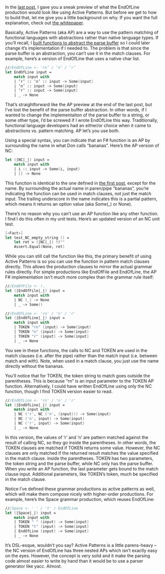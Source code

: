 In the [last
post](http://devhawk.net/2007/12/13/Practical+F+Parsing+Syntactical+Productions+1.aspx),
I gave you a sneak preview of what the EndOfLine production would look
like using Active Patterns. But before we get to how to build that, let
me give you a little background on why. If you want the full
explanation, check out [the
whitepaper](http://blogs.msdn.com/dsyme/archive/2007/04/07/draft-paper-on-f-active-patterns.aspx).

Basically, Active Patterns (aka AP) are a way to use the pattern
matching of functional languages with abstractions rather than native
language types. If you’ll recall, I [built functions to abstract the
parse
buffer](http://devhawk.net/2007/12/11/Practical+F+Parsing+The+Parse+Buffer.aspx)
so I could later change it’s implementation if I needed to. The problem
is that since the parse buffer is an abstraction, you can’t use it in
the match clauses. For example, here’s a version of EndOfLine that uses
a native char list.

``` fsharp
///EndOfLine <- ‘rn’ / ‘n’ / ‘r’
let EndOfLine input =
    match input with
    | ‘r’ :: ‘n’ :: input -> Some(input)
    | ‘n’ :: input -> Some(input)
    | ‘r’ :: input -> Some(input)
    | _ -> None
```

That’s straightforward like the AP preview at the end of the last post,
but I’ve lost the benefit of the parse buffer abstraction. In other
words, if I wanted to change the implementaiton of the parse buffer to a
string, or some other type, I’d be screwed if I wrote EndOfLine this
way. Traditionally, functional language developers had an either/or
choice when it came to abstractions vs. pattern matching. AP let’s you
use both.

Using a special syntax, you can indicate that an F\# function is an AP
by surrounding the name in what Don calls “bananas”. Here’s the AP
version of NC:

``` fsharp
let (|NC|_|) input =
    match input with
    | i :: input -> Some(i, input)
    | [] -> None
```

This function is identical to the one defined in [the first
post](http://devhawk.net/2007/12/11/Practical+F+Parsing+The+Parse+Buffer.aspx),
except for the name. By surrounding the actual name in paren/pipe
“bananas”, you’re indicating the function can be used in match clauses,
not just the match input. The trailing underscore in the name indicates
this is a partial pattern, which means it returns an option value (aka
Some(\_) or None).

There’s no reason why you can’t use an AP function like any other
function. I find I do this often in my unit tests. Here’s an updated
version of an NC unit test.

``` fsharp
[<Fact>]
let test_NC_empty_string () =
    let ret = (|NC|_|) !!""
    Assert.Equal(None, ret)
```

While you can still call the function like this, the primary benefit of
using Active Patterns is so you can use the function in pattern match
clauses directly. This allows the production clauses to mirror the
actual grammar rules directly. For simple productions like EndOfFile and
EndOfLine, the AP F\# implementation isn’t much more complex than the
grammar rule itself:

``` fsharp
///EndOfFile <- !.
let (|EndOfFile|_|) input =
    match input with
    | NC (_) -> None
    | _ -> Some()  

///EndOfLine <- 'rn' / 'n' / 'r'
let (|EndOfLine|_|) input =
    match input with
    | TOKEN "rn" (input) -> Some(input)
    | TOKEN "n" (input) -> Some(input)
    | TOKEN "r" (input) -> Some(input)
    | _ -> None
```

You see in these functions, the calls to NC and TOKEN are used in the
match clauses (i.e. after the pipe) rather than the match input (i.e.
between match and with). Note, when used in a match clause, you just use
the name directly without the bananas.

You’ll notice that for TOKEN, the token string to match goes outside the
parentheses. This is because “rn” is an input parameter to the TOKEN AP
function. Alternatively, I could have written EndOfLine using only the
NC function, though I find TOKEN version easier to read.

``` fsharp
///EndOfLine <- 'rn' / 'n' / 'r'
let (|EndOfLine|_|) input =
    match input with
    | NC ('r', NC ('n', (input))) -> Some(input)
    | NC ('n', input) -> Some(input)
    | NC ('r', input) -> Some(input)
    | _ -> None
```

In this version, the values of ‘r’ and ‘n’ are pattern matched against
the result of calling NC, so they go inside the parentheses. In other
words, the TOKEN clauses are matched if TOKEN returns some value.
However, the NC clauses are only matched if the returned result matches
the value specified in the match clause. inside the parentheses. TOKEN
has two parameters, the token string and the parse buffer, while NC only
has the parse buffer. When you write an AP function, the last parameter
gets bound to the match clause input. Additional parameters, like
TOKEN’s token, much be specified in the match clause.

Notice I’ve defined these grammar productions as active patterns as
well, which will make them compose nicely with higher-order productions.
For example, here’s the Space grammar production, which reuses
EndOfLine:

``` fsharp
///Space <- ' ' / 't' / EndOfLine
let (|Space|_|) input =
    match input with
    | TOKEN " " (input) -> Some(input)
    | TOKEN "t" (input) -> Some(input)
    | EndOfLine (input) -> Some(input)
    | _ -> None
```

It’s DSL-esque, wouldn’t you say? Active Patterns is a little
parens-heavy – the NC version of EndOfLine has three nested APs which
isn’t exactly easy on the eyes. However, the concept is very solid and
it make the parsing code almost easier to write by hand than it would be
to use a parser generator like yacc. Almost.
